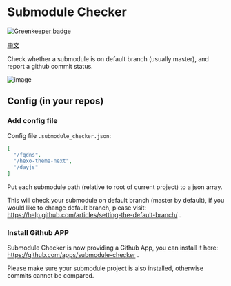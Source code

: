 # Submodule Checker

[![Greenkeeper badge](https://badges.greenkeeper.io/richard1122/submodule-checker.svg)](https://greenkeeper.io/)

[中文](https://blog.hlyue.com/2018/05/10/submodule-checker-development-notes/)

Check whether a submodule is on default branch (usually master), and report a github commit status.

![image](https://user-images.githubusercontent.com/2534277/39818697-19a932bc-53d4-11e8-8f72-57786c2886e6.png)

## Config (in your repos)

### Add config file

Config file `.submodule_checker.json`:
```json
[
  "/fqdns",
  "/hexo-theme-next",
  "/dayjs"
]
```

Put each submodule path (relative to root of current project) to a json array.

This will check your submodule on default branch (master by default), if you would like to change default branch, please visit: https://help.github.com/articles/setting-the-default-branch/ .

### Install Github APP

Submodule Checker is now providing a Github App, you can install it here: https://github.com/apps/submodule-checker .

Please make sure your submodule project is also installed, otherwise commits cannot be compared.
